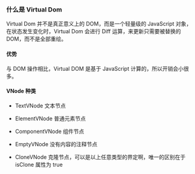 ### 什么是 Virtual Dom

Virtual Dom 并不是真正意义上的 DOM，而是一个轻量级的 JavaScript 对象，在状态发生变化时，Virtual Dom 会进行 Diff 运算，来更新只需要被替换的 DOM，而不是全部重绘。

#### 优势

与 DOM 操作相比，Virtual DOM 是基于 JavaScript 计算的，所以开销会小很多。

#### VNode 种类

- TextVNode  文本节点

- ElementVNode  普通元素节点
- ComponentVNode 组件节点
- EmptyVNode  没有内容的注释节点
- CloneVNode  克隆节点，可以是以上任意类型的界定啊，唯一的区别在于 isClone 属性为 true










